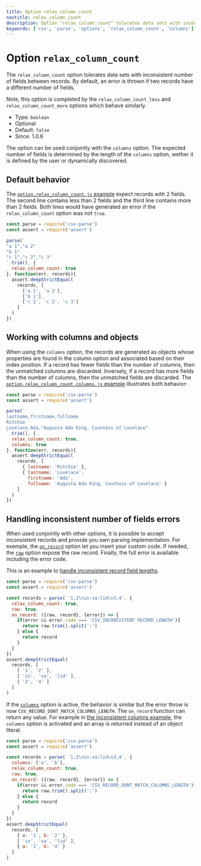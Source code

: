 ```yaml
---
title: Option relax_column_count
navtitle: relax_column_count
description: Option "relax_column_count" tolerates data sets with inconsistent number of fields.
keywords: ['csv', 'parse', 'options', 'relax_column_count', 'columns']
---
```


# Option `relax_column_count`

The `relax_column_count` option tolerates data sets with inconsistent number of fields between records. By default, an error is thrown if two records have a different number of fields.

Note, this option is completed by the `relax_column_count_less` and `relax_column_count_more` options which behave similarly.

* Type: `boolean`
* Optional
* Default: `false`
* Since: 1.0.6

The option can be used conjointly with the `columns` option. The expected number of fields is determined by the length of the `columns` option, wether it is defined by the user or dynamically discovered.

## Default behavior

The [`option.relax_column_count.js` example](https://github.com/adaltas/node-csv-parse/blob/master/samples/option.relax_column_count.js) expect records with 2 fields. The second line contains less than 2 fields and the third line contains more than 2 fields. Both lines would have generated an error if the `relax_column_count` option was not `true`.

```js
const parse = require('csv-parse')
const assert = require('assert')

parse(`
"a 1","a 2"
"b 1"
"c 1","c 2","c 3"
`.trim(), {
  relax_column_count: true
}, function(err, records){
  assert.deepStrictEqual(
    records, [
      ['a 1', 'a 2'],
      ['b 1'],
      ['c 1', 'c 2', 'c 3']
    ]
  )
})
```

## Working with columns and objects

When using the `columns` option, the records are generated as objects whose properties are found in the column option and associated based on their index position. If a record has fewer fields than the number of columns, then the unmatched columns are discarded. Inversely, if a record has more fields than the number of columns, then the unmatched fields are discarded. The [`option.relax_column_count.columns.js` example](https://github.com/adaltas/node-csv-parse/blob/master/samples/option.relax_column_count.columns.js) illustrates both behavior:

```js
const parse = require('csv-parse')
const assert = require('assert')

parse(`
lastname,firstname,fullname
Ritchie
Lovelace,Ada,"Augusta Ada King, Countess of Lovelace"
`.trim(), {
  relax_column_count: true,
  columns: true
}, function(err, records){
  assert.deepStrictEqual(
    records, [
      { lastname: 'Ritchie' },
      { lastname: 'Lovelace',
        firstname: 'Ada',
        fullname: 'Augusta Ada King, Countess of Lovelace' }
    ]
  )
})
```

## Handling inconsistent number of fields errors

When used conjointly with other options, it is possible to accept inconsistent records and provide you own parsing implementation. For exemple, the [`on_record`](/parse/options/on_record/) option let you insert your custom code. If needed, the [`raw`](/parse/options/raw/) option expose the raw record. Finally, the full error is available including the error code.

This is an example to [handle inconsistent record field lengths](https://github.com/adaltas/node-csv-parse/blob/master/samples/option.relax_column_count.record_inconsistent_length.js).

```js
const parse = require('csv-parse')
const assert = require('assert')

const records = parse( '1,2\nin:va:lid\n3,4', {
  relax_column_count: true,
  raw: true,
  on_record: ({raw, record}, {error}) => {
    if(error && error.code === 'CSV_INCONSISTENT_RECORD_LENGTH'){
      return raw.trim().split(':')
    } else {
      return record
    }
  }
})
assert.deepStrictEqual(
  records, [
    [ '1', '2' ],
    [ 'in', 'va', 'lid' ],
    [ '3', '4' ]
  ]
)
```

If the [`columns`](/parse/options/on_record/) option is active, the behavior is similar but the error throw is now `CSV_RECORD_DONT_MATCH_COLUMNS_LENGTH`. The `on_record` function can return any value. For example in [the inconsistent columns example](https://github.com/adaltas/node-csv-parse/blob/master/samples/option.relax_column_count.record_inconsistent_columns.js), the `columns` option is activated and an array is returned instead of an object literal.

```js
const parse = require('csv-parse')
const assert = require('assert')

const records = parse( '1,2\nin:va:lid\n3,4', {
  columns: ['a', 'b'],
  relax_column_count: true,
  raw: true,
  on_record: ({raw, record}, {error}) => {
    if(error && error.code === 'CSV_RECORD_DONT_MATCH_COLUMNS_LENGTH'){
      return raw.trim().split(':')
    } else {
      return record
    }
  }
})
assert.deepStrictEqual(
  records, [
    { a: '1', b: '2' },
    [ 'in', 'va', 'lid' ],
    { a: '3', b: '4' }
  ]
)
```
